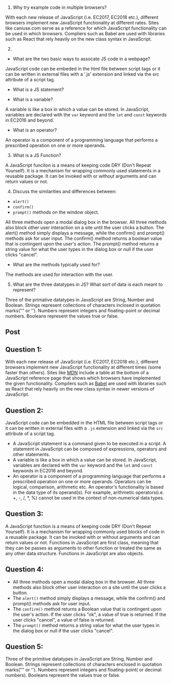 1. Why try example code in multiple browsers?

With each new release of JavaScript (i.e. EC2017, EC2018 etc.), different browsers implement new JavaScript functionality at different rates. Sites like caniuse.com serve as a reference for which JavaScript functionality can be used in which browsers. Compliers such as Babel are used with libraries such as React that rely heavily on the new class syntax in JavaScript. 
 

2. 
- What are the two basic ways to assocate JS code in a webpage? 

JavaScript code can be embeded in the html file between script tags or it can be written in external files with a '.js' extension and linked via the src attribute of a script tag. 
- What is a JS statement?



- What is a variable? 

A variable is like a box in which a value can be stored. In JavaScript, variables are declared with the `var` keyword and the `let` and `const` keywords in EC2016 and beyond.

- What is an operator?

An operator is a component of a programming language that performs a prescribed operation on one or more operands. 

3. What is a JS Function?

A JavaScript funciton is a means of keeping code DRY (Don't Repeat Yourself). It is a mechanism for wrapping commonly used statements in a reusable package. It can be invoked with or without arguments and can return values or not.  

4. Discuss the similarities and differences between: 
- `alert()` 
- `confirm()` 
- `prompt()` 
methods on the window object. 

All three methods open a modal dialog box in the browser. All three methods also block other user interaction on a site until the user clicks a button. The alert() method simply displays a message, while the confirm() and prompt() methods ask for user input. The confirm() method returns a boolean value that is contingent upon the user's action. The prompt() method returns a string value for what the user types in the dialog box or null if the user clicks "cancel".  

- What are the methods typically used for?

The methods are used for interaction with the user. 

5. What are the three datatypes in JS? What sort of data is each meant to represent?

Three of the primative datatypes in JavaScript are String, Number and Boolean. Strings represent collections of characters inclosed in quotation marks("" or ''). Numbers represent integers and floating-point or decimal numbers. Booleans represent the values true or false. 
 


## Post

## Question 1:

With each new release of JavaScript (i.e. EC2017, EC2018 etc.), different browsers implement new JavaScript functionality at different times (some faster than others). Sites like [MDN](https://developer.mozilla.org/en-US/) include a table at the bottom of a JavaScript reference page that shows which browsers have implemented the given functionality. Compilers such as [Babel](https://babeljs.io/) are used with libraries such as React that rely heavily on the new class syntax in newer versions of JavaScript.
 
## Question 2:
 
JavaScript code can be embedded in the HTML file between script tags or it can be written in external files with a `.js` extension and linked via the `src` attribute of a script tag.
- A JavaScript statement is a command given to be executed in a script. A statement in JavaScript can be composed of expressions, operators and other statements. 
- A variable is like a box in which a value can be stored. In JavaScript, variables are declared with the `var` keyword and the `let` and `const` keywords in EC2016 and beyond.
- An operator is a component of a programming language that performs a prescribed operation on one or more operands. Operators can be logical, comparison, arithmetic etc. An operator's functionality is based in the data type of its operand(s). For example, arithmetic operators(i.e. +, -, /, *, %) cannot be used in the context of non-numerical data types. 

## Question 3:

A JavaScript function is a means of keeping code DRY (Don't Repeat Yourself). It is a mechanism for wrapping commonly used blocks of code in a reusable package. It can be invoked with or without arguments and can return values or not. Functions in JavaScript are first class, meaning that they can be passes as arguments to other function or treated the same as any other data structure. Functions in JavaScript are also objects. 
 
## Question 4:
 
- All three methods open a modal dialog box in the browser. All three methods also block other user interaction on a site until the user clicks a button.
- The `alert()` method simply displays a message, while the confirm() and prompt() methods ask for user input.
- The `confirm()` method returns a Boolean value that is contingent upon the user's action. If the user clicks "ok", a value of true is returned. If the user clicks "cancel", a value of false is returned.
- The `prompt()` method returns a string value for what the user types in the dialog box or null if the user clicks "cancel".

## Question 5:

Three of the primitive datatypes in JavaScript are String, Number and Boolean. Strings represent collections of characters enclosed in quotation marks("" or ''). Numbers represent integers and floating-point( or decimal numbers). Booleans represent the values true or false.